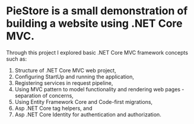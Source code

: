 # PieStore is a small demonstration of building a website using .NET Core MVC. 
Through this project I explored basic .NET Core MVC framework concepts such as: 
1. Structure of .NET Core MVC web project,
2. Configuring StartUp and running the application,
3. Registering services in request pipeline,
4. Using MVC pattern to model functionality and rendering web pages - separation of concerns,
5. Using Entity Framework Core and Code-first migrations,
6. Asp .NET Core tag helpers, and
7. Asp .NET Core Identity for authentication and authorization.
